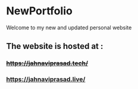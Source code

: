# NewPortfolio
Welcome to my new and updated personal website

## The website is hosted at : 

### ~~https://jahnaviprasad.tech/~~ 

### https://jahnaviprasad.live/

